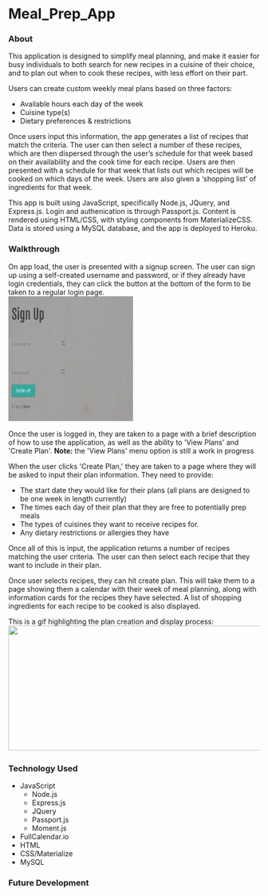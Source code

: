 # Meal_Prep_App

### About

This application is designed to simplify meal planning, and make it easier for busy individuals to both search for new recipes in a cuisine of their choice, and to plan out when to cook these recipes, with less effort on their part.

Users can create custom weekly meal plans based on three factors: 
  * Available hours each day of the week 
  * Cuisine type(s) 
  * Dietary preferences &amp; restrictions 

Once users input this information, the app generates a list of recipes that match the criteria. The user can then select a number of these recipes, which are then dispersed through the user’s schedule for that week based on their availability and the cook time for each recipe. Users are then presented with a schedule for that week that lists out which recipes will be cooked on which days of the week. Users are also given a ‘shopping list’ of ingredients for that week. 

This app is built using JavaScript, specifically Node.js, JQuery, and Express.js. Login and authenication is through Passport.js. Content is rendered using HTML/CSS, with styling components from MaterializeCSS. Data is stored using a MySQL database, and the app is deployed to Heroku. 

### Walkthrough

On app load, the user is presented with a signup screen. The user can sign up using a self-created username and password, or if they already have login credentials, they can click the button at the bottom of the form to be taken to a regular login page. 
<br>
<img src="/public/assets/images/signup.png" width="250" height="250"/>

Once the user is logged in, they are taken to a page with a brief description of how to use the application, as well as the ability to 'View Plans' and 'Create Plan'. __Note:__ the 'View Plans' menu option is still a work in progress
 
When the user clicks 'Create Plan,' they are taken to a page where they will be asked to input their plan information. They need to provide:
* The start date they would like for their plans (all plans are designed to be one week in length currently)
* The times each day of their plan that they are free to potentially prep meals
* The types of cuisines they want to receive recipes for. 
* Any dietary restrictions or allergies they have

Once all of this is input, the application returns a number of recipes matching the user criteria. The user can then select each recipe that they want to include in their plan. 

Once user selects recipes, they can hit create plan. This will take them to a page showing them a calendar with their week of meal planning, along with information cards for the recipes they have selected. A list of shopping ingredients for each recipe to be cooked is also displayed. 

This is a gif highlighting the plan creation and display process:
<br>
<img src="/public/assets/images/walkthrough_1.gif" width="600" height="250"/>


### Technology Used

* JavaScript
  * Node.js
  * Express.js
  * JQuery
  * Passport.js
  * Moment.js
* FullCalendar.io
* HTML
* CSS/Materialize
* MySQL

### Future Development


